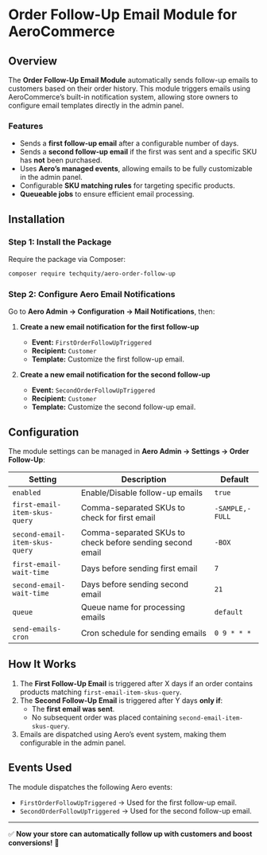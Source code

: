 # Order Follow-Up Email Module for AeroCommerce

## Overview

The **Order Follow-Up Email Module** automatically sends follow-up emails to customers based on their order history. This module triggers emails using AeroCommerce’s built-in notification system, allowing store owners to configure email templates directly in the admin panel.

### Features

- Sends a **first follow-up email** after a configurable number of days.
- Sends a **second follow-up email** if the first was sent and a specific SKU has **not** been purchased.
- Uses **Aero’s managed events**, allowing emails to be fully customizable in the admin panel.
- Configurable **SKU matching rules** for targeting specific products.
- **Queueable jobs** to ensure efficient email processing.

## Installation

### Step 1: Install the Package

Require the package via Composer:

```sh
composer require techquity/aero-order-follow-up
```

### Step 2: Configure Aero Email Notifications

Go to **Aero Admin → Configuration → Mail Notifications**, then:

1. **Create a new email notification for the first follow-up**

   - **Event:** `FirstOrderFollowUpTriggered`
   - **Recipient:** `Customer`
   - **Template:** Customize the first follow-up email.

2. **Create a new email notification for the second follow-up**

   - **Event:** `SecondOrderFollowUpTriggered`
   - **Recipient:** `Customer`
   - **Template:** Customize the second follow-up email.

## Configuration

The module settings can be managed in **Aero Admin → Settings → Order Follow-Up**:

| Setting                        | Description                                               | Default         |
| ------------------------------ | --------------------------------------------------------- | --------------- |
| `enabled`                      | Enable/Disable follow-up emails                           | `true`          |
| `first-email-item-skus-query`  | Comma-separated SKUs to check for first email             | `-SAMPLE,-FULL` |
| `second-email-item-skus-query` | Comma-separated SKUs to check before sending second email | `-BOX`          |
| `first-email-wait-time`        | Days before sending first email                           | `7`             |
| `second-email-wait-time`       | Days before sending second email                          | `21`            |
| `queue`                        | Queue name for processing emails                          | `default`       |
| `send-emails-cron`             | Cron schedule for sending emails                          | `0 9 * * *`     |

## How It Works

1. The **First Follow-Up Email** is triggered after X days if an order contains products matching `first-email-item-skus-query`.
2. The **Second Follow-Up Email** is triggered after Y days **only if**:
   - The **first email was sent**.
   - No subsequent order was placed containing `second-email-item-skus-query`.
3. Emails are dispatched using Aero’s event system, making them configurable in the admin panel.

## Events Used

The module dispatches the following Aero events:

- `FirstOrderFollowUpTriggered` → Used for the first follow-up email.
- `SecondOrderFollowUpTriggered` → Used for the second follow-up email.

---

✅ **Now your store can automatically follow up with customers and boost conversions!** 🚀
